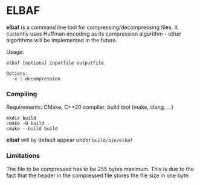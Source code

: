 # ELBAF
**elbaf** is a command line tool for compressing/decompressing files. It currently uses Huffman encoding as its compression algorithm - other algorithms will be implemented in the future.

Usage:
```
elbaf [options] inputfile outputfile

Options:
  -x : decompression
```


### Compiling
Requirements: CMake, C++20 compiler, build tool (make, clang, ...)
```
mkdir build
cmake -B build .
cmake --build build
```

**elbaf** will by default appear under ```build/bin/elbaf```


### Limitations
The file to be compressed has to be 255 bytes maximum. This is due to the fact that the header in the compressed file stores the file size in one byte.
